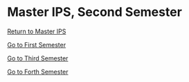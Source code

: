 # Master IPS, Second Semester

[Return to Master IPS](https://github.com/su6i/Master-IPS-2019)

[Go to First Semester](https://github.com/su6i/masterIpsSemester1)

[Go to Third Semester](https://github.com/su6i/masterIpsSemester3)

[Go to Forth Semester](https://github.com/su6i/masterIpsSemester4)

